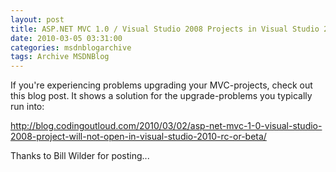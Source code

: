 ```yaml
---
layout: post
title: ASP.NET MVC 1.0 / Visual Studio 2008 Projects in Visual Studio 2010 RC
date: 2010-03-05 03:31:00
categories: msdnblogarchive
tags: Archive MSDNBlog
---
```


If you're experiencing problems upgrading your MVC-projects, check out this blog post. It shows a solution for the upgrade-problems you typically run into:


<http://blog.codingoutloud.com/2010/03/02/asp-net-mvc-1-0-visual-studio-2008-project-will-not-open-in-visual-studio-2010-rc-or-beta/>


Thanks to Bill Wilder for posting...


